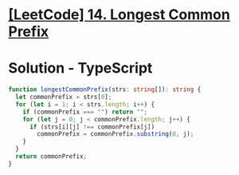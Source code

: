 # [[LeetCode] 14. Longest Common Prefix](https://leetcode.com/problems/longest-common-prefix/description)

# Solution - TypeScript

```typescript
function longestCommonPrefix(strs: string[]): string {
  let commonPrefix = strs[0];
  for (let i = 1; i < strs.length; i++) {
    if (commonPrefix === "") return "";
    for (let j = 0; j < commonPrefix.length; j++) {
      if (strs[i][j] !== commonPrefix[j])
        commonPrefix = commonPrefix.substring(0, j);
    }
  }
  return commonPrefix;
}
```
